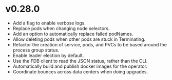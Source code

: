 # v0.28.0

*	Add a flag to enable verbose logs.
*	Replace pods when changing node selectors.
*	Add an option to automatically replace failed podNames.
*	Allow deleting pods when other pods are stuck in Terminating.
*	Refactor the creation of service, pods, and PVCs to be based around the
	process group status.
*	Enable leader election by default.
*	Use the FDB client to read the JSON status, rather than the CLI.
*	Automatically build and publish docker images for the operator.
*	Coordinate bounces across data centers when doing upgrades.